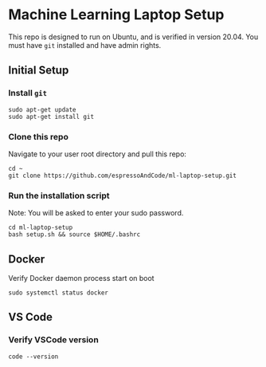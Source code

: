 # Machine Learning Laptop Setup

This repo is designed to run on Ubuntu, and is verified in version 20.04. You must have `git` installed and have admin rights.

## Initial Setup
### Install `git`
```
sudo apt-get update
sudo apt-get install git
```

### Clone this repo

Navigate to your user root directory and pull this repo:
```
cd ~
git clone https://github.com/espressoAndCode/ml-laptop-setup.git
```

### Run the installation script

Note: You will be asked to enter your sudo password.
```
cd ml-laptop-setup
bash setup.sh && source $HOME/.bashrc
```



## Docker

Verify Docker daemon process start on boot
```
sudo systemctl status docker
```


## VS Code

### Verify VSCode version
```
code --version 
```
